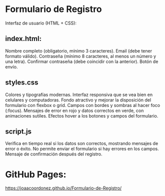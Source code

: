 # Formulario de Registro
Interfaz de usuario (HTML + CSS):

## index.html:
Nombre completo (obligatorio, mínimo 3 caracteres).
Email (debe tener formato válido).
Contraseña (mínimo 8 caracteres, al menos un número y una letra).
Confirmar contraseña (debe coincidir con la anterior).
Botón de envío.

## styles.css
Colores y tipografías modernas.
Interfaz responsiva que se vea bien en celulares y computadoras.
Fondo atractivo y mejorar la disposición del formulario con flexbox o grid.
Campos con bordes y sombras al hacer foco (:focus).
Mensajes de error en rojo y datos correctos en verde, con animaciones sutiles.
Efectos hover a los botones y campos del formulario.

## script.js
Verifica en tiempo real si los datos son correctos, mostrando mensajes de error o éxito.
No permite enviar el formulario si hay errores en los campos.
Mensaje de confirmación después del registro.

# GitHub Pages: 
https://joaacoordonez.github.io/Formulario-de-Registro/
